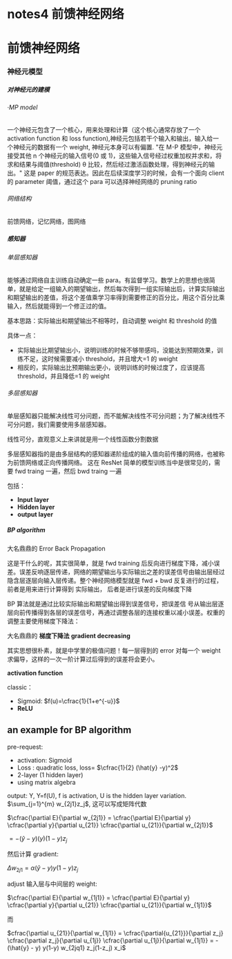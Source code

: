 # notes4 前馈神经网络

# 前馈神经网络

### 神经元模型

##### 对神经元的建模

###### ·MP model

一个神经元包含了一个核心，用来处理和计算（这个核心通常存放了一个 activation function 和 loss function),神经元包括若干个输入和输出，输入给一个神经元的数据有一个 weight, 神经元本身可以有偏置.
"在 M-P 模型中，神经元接受其他 n 个神经元的输入信号(0 或 1)，这些输入信号经过权重加权并求和，将求和结果与阈值(threshold) θ 比较，然后经过激活函数处理，得到神经元的输出。" 这是 paper 的规范表达。因此在后续深度学习的时候，会有一个面向 client 的 parameter 阈值，通过这个 para 可以选择神经网络的 pruning ratio

###### 网络结构

前馈网络，记忆网络，图网络

##### 感知器

###### 单层感知器

能够通过网络自主训练自动确定一些 para。有监督学习。数学上的思想也很简单，就是给定一组输入的期望输出，然后每次得到一组实际输出后，计算实际输出和期望输出的差值，将这个差值乘学习率得到需要修正的百分比，用这个百分比乘输入，然后就能得到一个修正过的值。

基本思路：实际输出和期望输出不相等时，自动调整 weight 和 threshold 的值

具体一点：

- 实际输出比期望输出小，说明训练的时候不够带感吗，没能达到预期效果，训练不足，这时候需要减小 threshold，并且增大=1 的 weight
- 相反的，实际输出比预期输出更小，说明训练的时候过度了，应该提高 threshold，并且降低=1 的 weight

###### 多层感知器

单层感知器只能解决线性可分问题，而不能解决线性不可分问题；为了解决线性不可分问题，我们需要使用多层感知器。

线性可分，直观意义上来讲就是用一个线性函数分割数据

多层感知器指的是由多层结构的感知器递阶组成的输入值向前传播的网络，也被称为前馈网络或正向传播网络。 这在 ResNet 简单的模型训练当中是很常见的，需要 fwd traing 一遍，然后 bwd traing 一遍

包括：

- **Input layer**
- **Hidden layer**
- **output layer**

##### BP algorithm

大名鼎鼎的 Error Back Propagation

这是干什么的呢，其实很简单，就是 fwd training 后反向进行梯度下降，减小误差。误差反响逐层传递，网络的期望输出与实际输出之差的误差信号由输出层经过隐含层逐层向输入层传递。整个神经网络模型就是 fwd + bwd 反复进行的过程，前者是用来进行计算得到 实际输出， 后者是进行误差的反向梯度下降

BP 算法就是通过比较实际输出和期望输出得到误差信号，把误差信 号从输出层逐层向前传播得到各层的误差信号，再通过调整各层的连接权重以减小误差。权重的调整主要使用梯度下降法：

大名鼎鼎的 **梯度下降法** **gradient decreasing**

其实思想很朴素，就是中学里的极值问题！每一层得到的 error 对每一个 weight 求偏导，这样的一次一阶计算过后得到的误差将会更小。

**activation function**

classic：

- Sigmoid: $f(u)=\cfrac{1}{1+e^{-u}}$
- **ReLU**

## an example for BP algorithm

pre-request:

- activation: Sigmoid
- Loss : quadratic loss, loss= $\cfrac{1}{2} (\hat{y} -y)^2$
- 2-layer (1 hidden layer)
- using matrix algebra

output: Y, Y=f(U), f is activation, U is the hidden layer variation.
$\sum_{j=1}^{m} w_{2j1}z_j$, 这可以写成矩阵代数

$\cfrac{\partial E}{\partial w_{2j1}} =  \cfrac{\partial E}{\partial y} \cfrac{\partial y}{\partial u_{21}} \cfrac{\partial u_{21}}{\partial w_{2j1}}$

$= -(\hat{y} - y) (y)(1-y) z_j$

然后计算 gradient:

$\Delta w_{2j1} = \alpha (\hat{y} - y)y(1-y) z_j$

adjust 输入层与中间层的 weight:

$\cfrac{\partial E}{\partial w_{1j1}} =  \cfrac{\partial E}{\partial y} \cfrac{\partial y}{\partial u_{21}} \cfrac{\partial u_{21}}{\partial w_{1j1}}$

而

$cfrac{\partial u_{21}}{\partial w_{1j1}} = \cfrac{\partial{u_{21}}}{\partial z_j} \cfrac{\partial z_j}{\partial u_{1j}} \cfrac{\partial u_{1j}}{\partial w_{1j1}} = -(\hat{y} - y) y(1-y) w_{2jq1} z_j(1-z_j) x_i$
